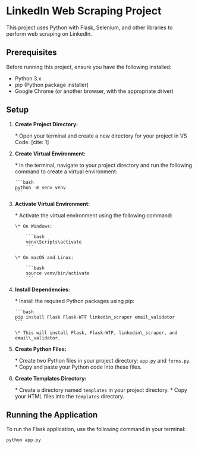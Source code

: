 # LinkedIn Web Scraping Project

This project uses Python with Flask, Selenium, and other libraries to perform web scraping on LinkedIn.

## Prerequisites

Before running this project, ensure you have the following installed:

-   Python 3.x
-   pip (Python package installer)
-   Google Chrome (or another browser, with the appropriate driver)

## Setup

1.  **Create Project Directory:**

    \* Open your terminal and create a new directory for your project in VS Code. [cite: 1]

2.  **Create Virtual Environment:**

    \* In the terminal, navigate to your project directory and run the following command to create a virtual environment:

        ```bash
        python -m venv venv
        ```

3.  **Activate Virtual Environment:**

    \* Activate the virtual environment using the following command:

        \* On Windows:

            ```bash
            venv\Scripts\activate
            ```

        \* On macOS and Linux:

            ```bash
            source venv/bin/activate
            ```

4.  **Install Dependencies:**

    \* Install the required Python packages using pip:

        ```bash
        pip install Flask Flask-WTF linkedin_scraper email_validator
        ```

        \* This will install Flask, Flask-WTF, linkedin\_scraper, and email\_validator.

5.  **Create Python Files:**

    \* Create two Python files in your project directory: `app.py` and `forms.py`.
    \* Copy and paste your Python code into these files.

6.  **Create Templates Directory:**

    \* Create a directory named `templates` in your project directory.
    \* Copy your HTML files into the `templates` directory.

## Running the Application

To run the Flask application, use the following command in your terminal:

```bash
python app.py
